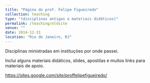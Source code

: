 ```yaml
---
title: "Página do prof. Felipe Figueiredo"
collection: teaching
type: "(disciplinas antigas e materiais didáticos)"
permalink: /teaching/oldsite
venue: ""
date: 2014-12-31
location: "Rio de Janeiro, RJ"
---
```


Disciplinas ministradas em instituções por onde passei.

Inclui alguns materiais didáticos, slides, apostilas e muitos links para materiais de apoio.

<https://sites.google.com/site/proffelipefigueiredo/>
